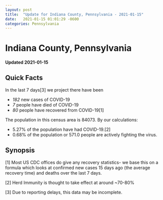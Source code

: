 ```yaml
---
layout: post
title:  "Update for Indiana County, Pennsylvania - 2021-01-15"
date:   2021-01-15 01:01:29 -0600
categories: Pennsylvania
---
```


# Indiana County, Pennsylvania
#### Updated 2021-01-15

## Quick Facts

In the last 7 days[3] we project there have been
- *182* new cases of COVID-19
- *7* people have died of COVID-19
- *80* people have recovered from COVID-19[1]

The population in this census area is 84073. By our calculations:
- 5.27% of the population have had COVID-19.[2]
- 0.68% of the population or 571.0 people are actively fighting the virus.

## Synopsis




[1] Most US CDC offices do give any recovery statistics- we base this on a formula which looks at confirmed new cases
15 days ago (the average recovery time) and deaths over the last 7 days.

[2] Herd Immunity is thought to take effect at around ~70-80%

[3] Due to reporting delays, this data may be incomplete.
 
    
